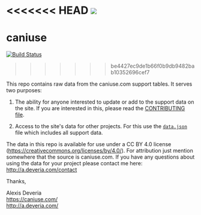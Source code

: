 <<<<<<< HEAD
![](https://travis-ci.org/Fyrd/caniuse.svg?branch=master)
=======
# caniuse
[![Build Status](https://travis-ci.org/Fyrd/caniuse.svg?branch=master)](https://travis-ci.org/Fyrd/caniuse)
>>>>>>> be4427ec9de1b66f0b9db9482bab10352696cef7

This repo contains raw data from the caniuse.com support tables. It serves two purposes:

1. The ability for anyone interested to update or add to the support data on the site. If you are interested in this, please read the [CONTRIBUTING file](CONTRIBUTING.md).

2. Access to the site's data for other projects. For this use the [`data.json`](data.json) file which includes all support data.

The data in this repo is available for use under a CC BY 4.0 license (https://creativecommons.org/licenses/by/4.0/). For attribution just mention somewhere that the source is caniuse.com. If you have any questions about using the data for your project please contact me here: http://a.deveria.com/contact

Thanks,

Alexis Deveria
<br>https://caniuse.com/
<br>http://a.deveria.com/
